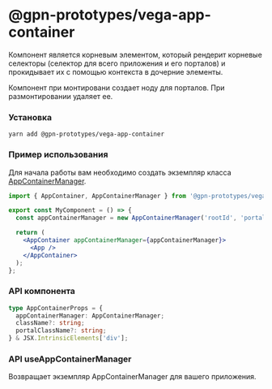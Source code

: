 # @gpn-prototypes/vega-app-container

Компонент является корневым элементом, который рендерит корневые селекторы (селектор для всего приложения и его порталов) и прокидывает их с помощью контекста в дочерние элементы.

Компонент при монтировани создает ноду для порталов. При размонтировании удаляет ее.

### Установка

```
yarn add @gpn-prototypes/vega-app-container
```

### Пример использования

Для начала работы вам необходимо создать экземпляр класса [AppContainerManager](AppContainerManager.md).

```jsx
import { AppContainer, AppContainerManager } from '@gpn-prototypes/vega-app-container';

export const MyComponent = () => {
  const appContainerManager = new AppContainerManager('rootId', 'portalRootId'); // прокидываем id для корневого элемента и для корневого портала

  return (
    <AppContainer appContainerManager={appContainerManager}>
      <App />
    </AppContainer>
  );
};
```

### API компонента

```ts
type AppContainerProps = {
  appContainerManager: AppContainerManager;
  className?: string;
  portalClassName?: string;
} & JSX.IntrinsicElements['div'];
```

### API useAppContainerManager

Возвращает экземпляр AppContainerManager для вашего приложения.
